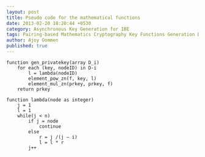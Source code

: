 ```yaml
---
layout: post
title: Pseudo code for the mathematical functions
date: 2013-02-20 18:20:44 +0530
category: Asynchronous Key Generation for IBE
tags: Pairing-based Mathematics Cryptography Key Functions Generation Distributed
author: Ajoy Oommen
published: true
---
```

    function gen_privatekey(array D_i)
        for each (key, nodeID) in D-i
            l = lambda(nodeID)
            element_pow_zn(f, key, l)
            element_mul_zn(prkey, prkey, f)
        return prkey
        
    function lambda(node as integer)
        j = 1
        l = 1
        while(j < n)
            if j = node
                continue
            else
                r = j /(j – i)
                l = l * r
            j++